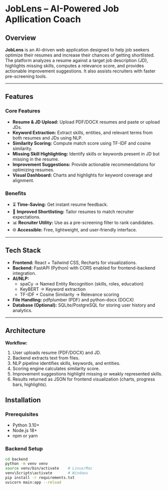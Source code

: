 # JobLens – AI-Powered Job Apllication Coach

## Overview
**JobLens** is an AI-driven web application designed to help job seekers optimize their resumes and increase their chances of getting shortlisted. The platform analyzes a resume against a target job description (JD), highlights missing skills, computes a relevance score, and provides actionable improvement suggestions. It also assists recruiters with faster pre-screening tools.

---

## Features

### Core Features
- **Resume & JD Upload:** Upload PDF/DOCX resumes and paste or upload JDs.
- **Keyword Extraction:** Extract skills, entities, and relevant terms from both resumes and JDs using NLP.
- **Similarity Scoring:** Compute match score using TF-IDF and cosine similarity.
- **Missing Skill Highlighting:** Identify skills or keywords present in JD but missing in the resume.
- **Improvement Suggestions:** Provide actionable recommendations for optimizing resumes.
- **Visual Dashboard:** Charts and highlights for keyword coverage and alignment.

### Benefits
- ⏳ **Time-Saving:** Get instant resume feedback.
- 🎯 **Improved Shortlisting:** Tailor resumes to match recruiter expectations.
- 📊 **Recruiter Utility:** Use as a pre-screening filter to rank candidates.
- 🌐 **Accessible:** Free, lightweight, and user-friendly interface.

---

## Tech Stack

- **Frontend:** React + Tailwind CSS, Recharts for visualizations.
- **Backend:** FastAPI (Python) with CORS enabled for frontend-backend integration.
- **AI/NLP:**
  - spaCy → Named Entity Recognition (skills, roles, education)
  - KeyBERT → Keyword extraction
  - TF-IDF + Cosine Similarity → Relevance scoring
- **File Handling:** pdfplumber (PDF) and python-docx (DOCX)
- **Database (Optional):** SQLite/PostgreSQL for storing user history and analytics.

---

## Architecture

**Workflow:**
1. User uploads resume (PDF/DOCX) and JD.
2. Backend extracts text from files.
3. NLP pipeline identifies skills, keywords, and entities.
4. Scoring engine calculates similarity score.
5. Improvement suggestions highlight missing or weakly represented skills.
6. Results returned as JSON for frontend visualization (charts, progress bars, highlights).


## Installation

### Prerequisites
- Python 3.10+
- Node.js 18+
- npm or yarn

### Backend Setup
```bash
cd backend
python -m venv venv
source venv/bin/activate    # Linux/Mac
venv\Scripts\activate       # Windows
pip install -r requirements.txt
uvicorn main:app --reload
